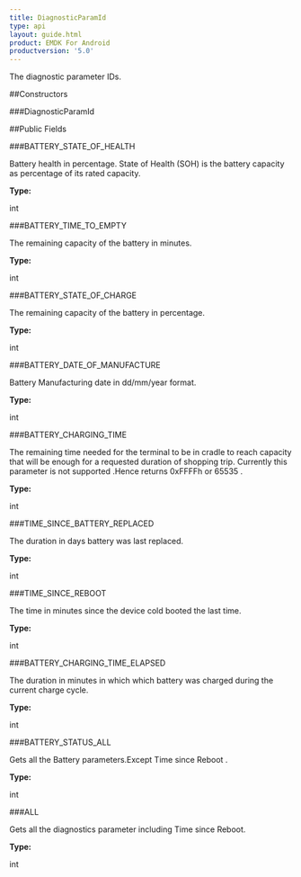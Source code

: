```yaml
---
title: DiagnosticParamId
type: api
layout: guide.html
product: EMDK For Android
productversion: '5.0'
---
```



The diagnostic parameter IDs.

##Constructors

###DiagnosticParamId



##Public Fields

###BATTERY_STATE_OF_HEALTH

Battery health in percentage. State of Health (SOH) is the battery capacity as percentage of its rated capacity.

**Type:**

int

###BATTERY_TIME_TO_EMPTY

The remaining capacity of the battery in minutes.

**Type:**

int

###BATTERY_STATE_OF_CHARGE

The remaining capacity of the battery in percentage.

**Type:**

int

###BATTERY_DATE_OF_MANUFACTURE

Battery Manufacturing date in dd/mm/year format.

**Type:**

int

###BATTERY_CHARGING_TIME

The remaining time needed for the terminal to be in cradle to reach capacity 
 that will be enough for a requested duration of shopping trip.
 Currently this parameter is not supported .Hence returns 0xFFFFh or 65535 .

**Type:**

int

###TIME_SINCE_BATTERY_REPLACED

The duration in days battery was last replaced.

**Type:**

int

###TIME_SINCE_REBOOT

The time in minutes since the device cold booted the last time.

**Type:**

int

###BATTERY_CHARGING_TIME_ELAPSED

The duration in minutes in which which battery was charged during the current charge cycle.

**Type:**

int

###BATTERY_STATUS_ALL

Gets all the Battery parameters.Except Time since Reboot .

**Type:**

int

###ALL

Gets all the diagnostics parameter including Time since Reboot.

**Type:**

int


